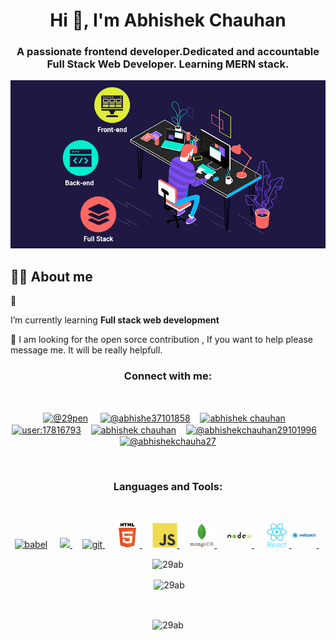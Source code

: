 <h1 align="center">Hi 👋, I'm Abhishek Chauhan</h1>
<h3 align="center">A passionate frontend developer.Dedicated and accountable Full Stack Web Developer. Learning MERN stack. </h3>

<p align="center"> <img src="https://github.com/AleemAlam/AleemAlam/raw/master/Images/full-stack-development.gif" alt="29ab" width="1000"/> </p>

## 🙋‍♂️ About me

🌱 <p font-size = "15"> I’m currently learning **Full stack web development** <p/>

🤝 I am looking for the open sorce contribution , If you want to help please message me. It will be really helpfull.
<br/>
<!-- --------------------------------------------------------------------------------------------------------------------------------------------------------- -->
<h3 align="center">Connect with me:</h3><br/>

<p align="center">
<a href="https://codepen.io/@29pen" target="blank"><img align="center" src="https://raw.githubusercontent.com/rahuldkjain/github-profile-readme-generator/master/src/images/icons/Social/codepen.svg" alt="@29pen" height="30" width="40" /></a> &nbsp &nbsp 
<a href="https://twitter.com/@abhishe37101858" target="blank"><img align="center" src="https://raw.githubusercontent.com/rahuldkjain/github-profile-readme-generator/master/src/images/icons/Social/twitter.svg" alt="@abhishe37101858" height="30" width="40" /></a>&nbsp &nbsp
<a href="https://linkedin.com/in/abhishek chauhan" target="blank"><img align="center" src="https://raw.githubusercontent.com/rahuldkjain/github-profile-readme-generator/master/src/images/icons/Social/linked-in-alt.svg" alt="abhishek chauhan" height="30" width="40" /></a>&nbsp &nbsp
<a href="https://stackoverflow.com/users/user:17816793" target="blank"><img align="center" src="https://raw.githubusercontent.com/rahuldkjain/github-profile-readme-generator/master/src/images/icons/Social/stack-overflow.svg" alt="user:17816793" height="30" width="40" /></a>&nbsp &nbsp
<a href="https://instagram.com/abhishek chauhan" target="blank"><img align="center" src="https://raw.githubusercontent.com/rahuldkjain/github-profile-readme-generator/master/src/images/icons/Social/instagram.svg" alt="abhishek chauhan" height="30" width="40" /></a>&nbsp &nbsp
<a href="https://medium.com/@abhishekchauhan29101996" target="blank"><img align="center" src="https://raw.githubusercontent.com/rahuldkjain/github-profile-readme-generator/master/src/images/icons/Social/medium.svg" alt="@abhishekchauhan29101996" height="30" width="40" /></a>&nbsp &nbsp
<a href="https://www.hackerrank.com/@abhishekchauha27" target="blank"><img align="center" src="https://raw.githubusercontent.com/rahuldkjain/github-profile-readme-generator/master/src/images/icons/Social/hackerrank.svg" alt="@abhishekchauha27" height="30" width="40" /></a> 
</p>
<br/>

<h3 align="center">Languages and Tools:</h3> <br/>

<p align="center"> 
  <a href="https://babeljs.io/" target="_blank" rel="noreferrer"> <img src="https://www.vectorlogo.zone/logos/babeljs/babeljs-icon.svg" alt="babel" width="40" height="40"/></a> &nbsp &nbsp 
   <a href="https://www.w3schools.com/css/" target="_blank"> <img src="https://img.icons8.com/color/48/000000/css3.png"/> </a> &nbsp &nbsp
  <a href="https://git-scm.com/" target="_blank" rel="noreferrer"> <img src="https://www.vectorlogo.zone/logos/git-scm/git-scm-icon.svg" alt="git" width="40" height="40"/> </a> &nbsp &nbsp 
  <a href="https://www.w3.org/html/" target="_blank" rel="noreferrer"> <img src="https://raw.githubusercontent.com/devicons/devicon/master/icons/html5/html5-original-wordmark.svg" alt="html5" width="40" height="40"/> </a>  &nbsp &nbsp
  <a href="https://developer.mozilla.org/en-US/docs/Web/JavaScript" target="_blank" rel="noreferrer"> <img src="https://raw.githubusercontent.com/devicons/devicon/master/icons/javascript/javascript-original.svg" alt="javascript" width="40" height="40"/> </a> &nbsp &nbsp
  <a href="https://www.mongodb.com/" target="_blank" rel="noreferrer"> <img src="https://raw.githubusercontent.com/devicons/devicon/master/icons/mongodb/mongodb-original-wordmark.svg" alt="mongodb" width="40" height="40"/> </a> &nbsp &nbsp
  <a href="https://nodejs.org" target="_blank" rel="noreferrer"> <img src="https://raw.githubusercontent.com/devicons/devicon/master/icons/nodejs/nodejs-original-wordmark.svg" alt="nodejs" width="40" height="40"/> </a> &nbsp &nbsp
  <a href="https://reactjs.org/" target="_blank" rel="noreferrer"> <img src="https://raw.githubusercontent.com/devicons/devicon/master/icons/react/react-original-wordmark.svg" alt="react" width="40" height="40"/> </a> <a href="https://webpack.js.org" target="_blank" rel="noreferrer"> <img src="https://raw.githubusercontent.com/devicons/devicon/d00d0969292a6569d45b06d3f350f463a0107b0d/icons/webpack/webpack-original-wordmark.svg" alt="webpack" width="40" height="40"/> </a> &nbsp
</p>
<!-- --------------------------------------------------------------------------------------------------------------------------------------------------------------- -->
<p align="center"><img align="center" src="https://github-readme-stats.vercel.app/api/top-langs?username=29ab&show_icons=true&locale=en&layout=compact" alt="29ab" /></p>

<p align="center">&nbsp;<img align="center" src="https://github-readme-stats.vercel.app/api?username=29ab&show_icons=true&locale=en" alt="29ab" /></p> <br/>

<p align="center"><img align="center" src="https://github-readme-streak-stats.herokuapp.com/?user=29ab&" alt="29ab" /></p>
